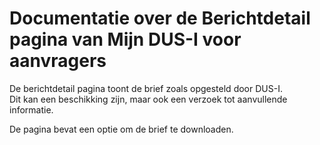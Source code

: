# Documentatie over de Berichtdetail pagina van Mijn DUS-I voor aanvragers

De berichtdetail pagina toont de brief zoals opgesteld door DUS-I.  
Dit kan een beschikking zijn, maar ook een verzoek tot aanvullende informatie.  

De pagina bevat een optie om de brief te downloaden.

